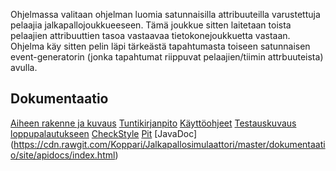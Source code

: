 ﻿Ohjelmassa valitaan ohjelman luomia satunnaisilla attribuuteilla varustettuja pelaajia jalkapallojoukkueeseen. Tämä joukkue sitten laitetaan toista pelaajien attribuuttien tasoa vastaavaa tietokonejoukkuetta vastaan. Ohjelma käy sitten pelin läpi tärkeästä tapahtumasta toiseen satunnaisen event-generatorin (jonka tapahtumat riippuvat pelaajien/tiimin attrbuuteista) avulla.

## Dokumentaatio
[Aiheen rakenne ja kuvaus](dokumentaatio/aiheenRakenneJaKuvaus.md)
[Tuntikirjanpito](dokumentaatio/tuntikirjanpito.md)
[Käyttöohjeet](dokumentaatio/käyttöohjeet.md)
[Testauskuvaus loppupalautukseen](dokumentaatio/testausdokumentaatio.md)
[CheckStyle](https://cdn.rawgit.com/Koppari/Jalkapallosimulaattori/master/dokumentaatio/site/checkstyle.html)
[Pit](https://cdn.rawgit.com/Koppari/Jalkapallosimulaattori/master/dokumentaatio/pit/index.html)
[JavaDoc]
(https://cdn.rawgit.com/Koppari/Jalkapallosimulaattori/master/dokumentaatio/site/apidocs/index.html)



